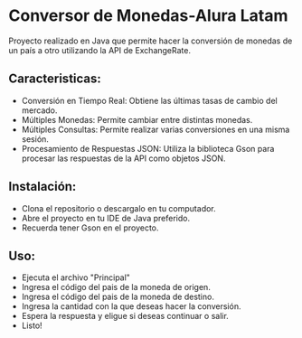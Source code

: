 # Conversor de Monedas-Alura Latam
Proyecto realizado en Java que permite hacer la conversión de monedas de un país a otro utilizando la API de ExchangeRate.

## Caracteristicas:
* Conversión en Tiempo Real: Obtiene las últimas tasas de cambio del mercado.
* Múltiples Monedas: Permite cambiar entre distintas monedas.
* Múltiples Consultas: Permite realizar varias conversiones en una misma sesión.
* Procesamiento de Respuestas JSON: Utiliza la biblioteca Gson para procesar las respuestas de la API como objetos JSON.

## Instalación:
* Clona el repositorio o descargalo en tu computador.
* Abre el proyecto en tu IDE de Java preferido.
* Recuerda tener Gson en el proyecto.

## Uso:
* Ejecuta el archivo "Principal"
* Ingresa el código del pais de la moneda de origen.
* Ingresa el código del pais de la moneda de destino.
* Ingresa la cantidad con la que deseas hacer la conversión.
* Espera la respuesta y eligue si deseas continuar o salir.
* Listo!
  
